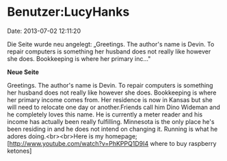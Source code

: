 Benutzer:LucyHanks
==================

Date: 2013-07-02 12:11:20

Die Seite wurde neu angelegt: „Greetings. The author\'s name is Devin.
To repair computers is something her husband does not really like
however she does. Bookkeeping is where her primary inc..."

**Neue Seite**

<div>

Greetings. The author\'s name is Devin. To repair computers is something
her husband does not really like however she does. Bookkeeping is where
her primary income comes from. Her residence is now in Kansas but she
will need to relocate one day or another.Friends call him Dino Wideman
and he completely loves this name. He is currently a meter reader and
his income has actually been really fulfilling. Minnesota is the only
place he\'s been residing in and he does not intend on changing it.
Running is what he adores doing.\<br\>\<br\>Here is my homepage;
\[http://www.youtube.com/watch?v=PhKPPQ1D9I4 where to buy raspberry
ketones\]

</div>

